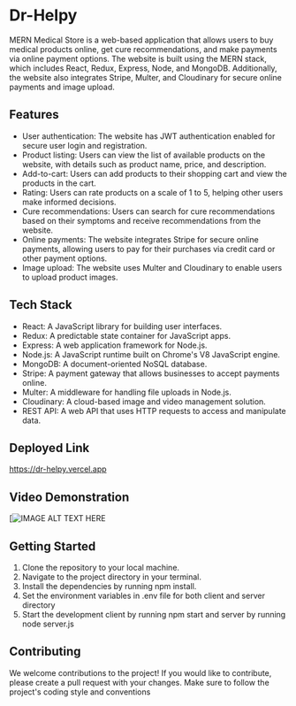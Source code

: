 # Dr-Helpy
MERN Medical Store is a web-based application that allows users to buy medical products online, get cure recommendations, and make payments via online payment options. The website is built using the MERN stack, which includes React, Redux, Express, Node, and MongoDB. Additionally, the website also integrates Stripe, Multer, and Cloudinary for secure online payments and image upload.

## Features
* User authentication: The website has JWT authentication enabled for secure user login and registration.
* Product listing: Users can view the list of available products on the website, with details such as product name, price, and description.
* Add-to-cart: Users can add products to their shopping cart and view the products in the cart.
* Rating: Users can rate products on a scale of 1 to 5, helping other users make informed decisions.
* Cure recommendations: Users can search for cure recommendations based on their symptoms and receive recommendations from the website.
* Online payments: The website integrates Stripe for secure online payments, allowing users to pay for their purchases via credit card or other payment options.
* Image upload: The website uses Multer and Cloudinary to enable users to upload product images.

## Tech Stack
* React: A JavaScript library for building user interfaces.
* Redux: A predictable state container for JavaScript apps.
* Express: A web application framework for Node.js.
* Node.js: A JavaScript runtime built on Chrome's V8 JavaScript engine.
* MongoDB: A document-oriented NoSQL database.
* Stripe: A payment gateway that allows businesses to accept payments online.
* Multer: A middleware for handling file uploads in Node.js.
* Cloudinary: A cloud-based image and video management solution.
* REST API: A web API that uses HTTP requests to access and manipulate data.

## Deployed Link
https://dr-helpy.vercel.app

## Video Demonstration
[![IMAGE ALT TEXT HERE]([https://drive.google.com/file/d/183CnZzL6eOKy-AmRPyPOg-5W8qfoWsW9/view?usp=sharing])

## Getting Started
1. Clone the repository to your local machine.
2. Navigate to the project directory in your terminal.
3. Install the dependencies by running npm install.
4. Set the environment variables in .env file for both client and server directory
5. Start the development client by running npm start and server by running node server.js

## Contributing
We welcome contributions to the project! If you would like to contribute, please create a pull request with your changes. Make sure to follow the project's coding style and conventions
